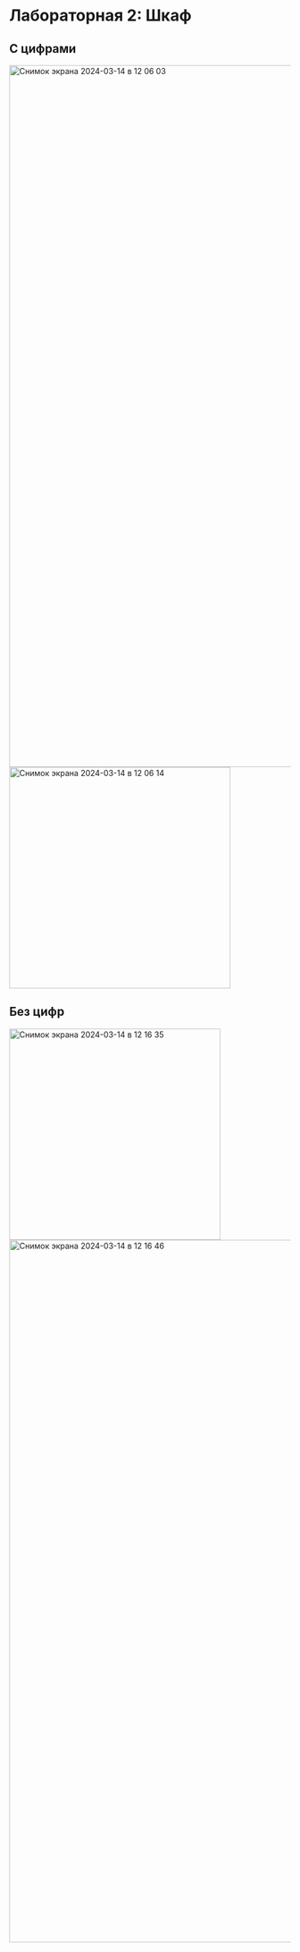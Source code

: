 # Лабораторная 2: Шкаф
## С цифрами 
<img width="1256" alt="Снимок экрана 2024-03-14 в 12 06 03" src="https://github.com/stronger20042005/labatwo/assets/43694376/2dd878db-c921-45a5-b661-53cec191001a">
<img width="396" alt="Снимок экрана 2024-03-14 в 12 06 14" src="https://github.com/stronger20042005/labatwo/assets/43694376/0c722609-853e-4e23-9604-24a69636db83">

## Без цифр 
<img width="378" alt="Снимок экрана 2024-03-14 в 12 16 35" src="https://github.com/stronger20042005/labatwo/assets/43694376/61ecb231-8cfe-4f4c-9c78-8487ab9a8b93">
<img width="1257" alt="Снимок экрана 2024-03-14 в 12 16 46" src="https://github.com/stronger20042005/labatwo/assets/43694376/6425d3f4-8a62-4530-8c09-d6f47602fe07">
